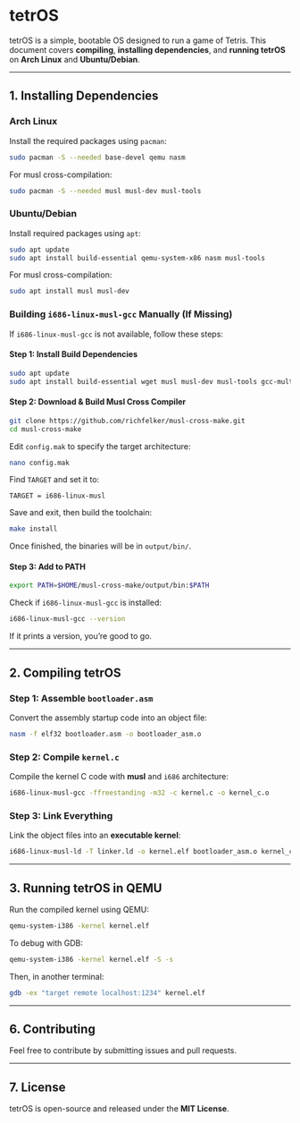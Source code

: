 # tetrOS

tetrOS is a simple, bootable OS designed to run a game of Tetris. This document covers **compiling**, **installing dependencies**, and **running tetrOS** on **Arch Linux** and **Ubuntu/Debian**.

---

## **1. Installing Dependencies**

### **Arch Linux**
Install the required packages using `pacman`:
```bash
sudo pacman -S --needed base-devel qemu nasm
```
For musl cross-compilation:
```bash
sudo pacman -S --needed musl musl-dev musl-tools
```

### **Ubuntu/Debian**
Install required packages using `apt`:
```bash
sudo apt update
sudo apt install build-essential qemu-system-x86 nasm musl-tools
```
For musl cross-compilation:
```bash
sudo apt install musl musl-dev
```

### **Building `i686-linux-musl-gcc` Manually (If Missing)**

If `i686-linux-musl-gcc` is not available, follow these steps:

#### **Step 1: Install Build Dependencies**
```bash
sudo apt update
sudo apt install build-essential wget musl musl-dev musl-tools gcc-multilib
```

#### **Step 2: Download & Build Musl Cross Compiler**
```bash
git clone https://github.com/richfelker/musl-cross-make.git
cd musl-cross-make
```
Edit `config.mak` to specify the target architecture:
```bash
nano config.mak
```
Find `TARGET` and set it to:
```
TARGET = i686-linux-musl
```
Save and exit, then build the toolchain:
```bash
make install
```
Once finished, the binaries will be in `output/bin/`.

#### **Step 3: Add to PATH**
```bash
export PATH=$HOME/musl-cross-make/output/bin:$PATH
```
Check if `i686-linux-musl-gcc` is installed:
```bash
i686-linux-musl-gcc --version
```
If it prints a version, you’re good to go.

---

## **2. Compiling tetrOS**

### **Step 1: Assemble `bootloader.asm`**
Convert the assembly startup code into an object file:
```bash
nasm -f elf32 bootloader.asm -o bootloader_asm.o
```

### **Step 2: Compile `kernel.c`**
Compile the kernel C code with **musl** and `i686` architecture:
```bash
i686-linux-musl-gcc -ffreestanding -m32 -c kernel.c -o kernel_c.o
```

### **Step 3: Link Everything**
Link the object files into an **executable kernel**:
```bash
i686-linux-musl-ld -T linker.ld -o kernel.elf bootloader_asm.o kernel_c.o
```

---

## **3. Running tetrOS in QEMU**
Run the compiled kernel using QEMU:
```bash
qemu-system-i386 -kernel kernel.elf
```

To debug with GDB:
```bash
qemu-system-i386 -kernel kernel.elf -S -s
```
Then, in another terminal:
```bash
gdb -ex "target remote localhost:1234" kernel.elf
```

---

## **6. Contributing**
Feel free to contribute by submitting issues and pull requests.

---

## **7. License**
tetrOS is open-source and released under the **MIT License**.
